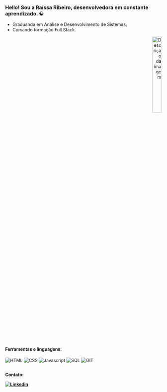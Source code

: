 
### Hello! Sou a Raíssa Ribeiro, desenvolvedora em constante aprendizado. ☯️

- Graduanda em Análise e Desenvolvimento de Sistemas;
- Cursando formação Full Stack.


<div align="right">
  <img src="https://i.pinimg.com/564x/a6/ea/c9/a6eac91fd42031f642ec4c8d6a7f5848.jpg" alt="Descrição da imagem" style="width: 25%; height: 25%;">
</div>

#### Ferramentas e linguagens:

<div>
<img alt="HTML" src="https://img.shields.io/badge/HTML5-E34F26?style=for-the-badge&logo=html5&logoColor=white">
<img alt="CSS" src="https://img.shields.io/badge/CSS3-1572B6?style=for-the-badge&logo=css3&logoColor=white">
<img alt="Javascript" src="https://img.shields.io/badge/JavaScript-F7DF1E?style=for-the-badge&logo=javascript&logoColor=black">
<img alt="SQL" src="https://img.shields.io/badge/SQLite-07405E?style=for-the-badge&logo=sqlite&logoColor=white">
<img alt="GIT" src="https://img.shields.io/badge/GIT-E44C30?style=for-the-badge&logo=git&logoColor=white">
</div>


##
<b>Contato:

[![Linkedin](https://img.shields.io/badge/LinkedIn-0077B5?style=for-the-badge&logo=linkedin&logoColor=white)](https://www.linkedin.com/in/raybeiro/)



